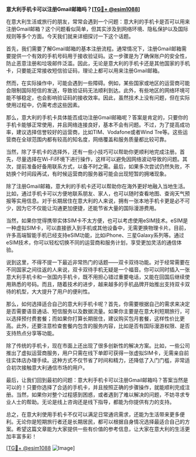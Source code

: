 **意大利手机卡可以注册Gmail邮箱吗？[[TG💪+ @esim1088](https://t.me/s/esim1088)]**

在意大利生活或旅行的朋友，常常会遇到一个问题：意大利的手机卡是否可以用来注册Gmail邮箱？这个问题看似简单，但其实涉及到网络环境、隐私保护以及国际规则等多个方面。今天我们就来详细探讨一下这个话题。

首先，我们需要了解Gmail邮箱的基本注册流程。通常情况下，注册Gmail邮箱需要提供一个有效的手机号码用于接收验证码。这一步骤是为了确保账户的安全性，防止恶意注册和垃圾邮件泛滥。因此，无论是意大利的手机卡还是其他国家的手机卡，只要能正常接收短信验证码，理论上都可以用来注册Gmail邮箱。

然而，在实际操作中，可能会遇到一些障碍。例如，某些国家或地区的运营商可能会限制国际短信的发送，导致验证码无法顺利到达。此外，有些地区的网络环境可能不够稳定，也会影响验证码的接收效率。因此，虽然技术上没有问题，但在实际使用过程中，仍需考虑这些因素。

那么，意大利的手机卡具体能否成功注册Gmail邮箱呢？答案是肯定的，只要你的手机卡能够正常使用，并且网络连接良好，基本不会有问题。不过，为了提高成功率，建议选择信誉较好的运营商，比如TIM、Vodafone或者Wind Tre等。这些运营商在全球范围内都有较高的知名度，网络覆盖和服务质量都比较可靠。

当然，除了手机卡的选择外，还有一些小技巧可以帮助你更顺利地完成注册。首先，尽量选择在Wi-Fi环境下进行操作，这样可以避免因网络波动导致的问题。其次，提前准备好备用联系方式，以备不时之需。最后，如果多次尝试仍然失败，不妨换个时间段再试，有时候运营商的服务器可能会出现短暂的拥堵现象。

除了注册Gmail邮箱，意大利的手机卡还可以帮助你在海外更好地融入当地生活。比如，通过手机卡可以方便地联系朋友、家人，也可以随时查看地图、查询天气预报等实用信息。对于长期居住在意大利的人来说，拥有一张本地手机卡更是必不可少，因为它不仅能让沟通更加便捷，还能节省大量的国际漫游费用。

当然，如果你觉得携带实体SIM卡不太方便，也可以考虑使用eSIM技术。eSIM是一种虚拟SIM卡，可以直接嵌入到手机或其他设备中，无需更换物理卡片。目前，许多高端智能手机已经支持eSIM功能，比如iPhone、三星Galaxy系列等。通过eSIM技术，你可以轻松切换不同的运营商和服务计划，享受更加灵活的通信体验。

说到这里，不得不提一下最近非常热门的话题——双卡双待功能。对于经常需要在不同国家之间往返的人来说，双卡双待手机无疑是一个福音。你可以同时插入一张意大利手机卡和一张国内手机卡，既不用担心错过重要电话，又能在回国后继续使用熟悉的号码。而且，随着技术的进步，越来越多的手机品牌开始推出支持双卡双待的机型，大大提升了用户的便利性。

那么，如何选择适合自己的意大利手机卡呢？首先，你需要根据自己的需求来决定是否需要语音通话、短信服务以及数据流量。如果你主要是在意大利短期旅行，可以选择预付费套餐；而如果你打算长期居住，建议购买包月套餐，这样性价比更高。此外，还要注意检查套餐内包含的服务内容，比如是否有国际漫游权限、是否支持热点分享等功能。

除了传统的手机卡，现在市面上还出现了很多创新性的解决方案。比如，一些公司推出了虚拟运营商服务，用户只需在线下单即可获得一张虚拟SIM卡，无需亲自前往实体店办理手续。这种方式不仅节省了时间和精力，还降低了入门门槛，非常适合初次接触意大利通信市场的用户。

最后，让我们回到最初的问题：意大利手机卡可以注册Gmail邮箱吗？答案当然是可以的！只要你选择了合适的手机卡，并且按照正确的步骤操作，就能顺利完成注册。当然，如果你对整个过程感到困惑，或者遇到了难以解决的问题，不妨寻求专业人士的帮助。无论是线上咨询还是线下指导，都能为你提供有力的支持。

总之，在意大利使用手机卡不仅可以满足日常通讯需求，还能为生活带来更多便利。无论你是短期旅行者还是长期居民，都可以根据自身情况选择最适合自己的方案。希望这篇文章能为大家提供一些有价值的参考信息，让大家在意大利的生活更加丰富多彩！

[[TG💪+ @esim1088](https://t.me/s/esim1088) ![Image](https://i.postimg.cc/4NQfJmqS/Snipaste-2025-05-13-00-14-12.png)]